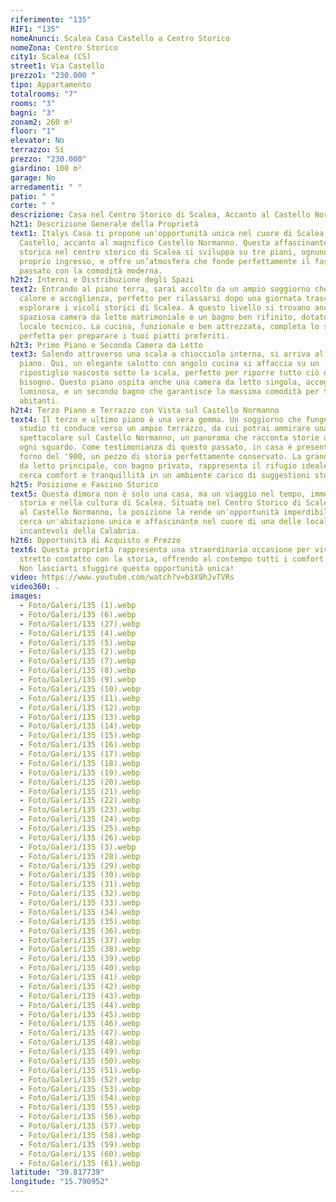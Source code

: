 ```yaml
---
riferimento: "135"
RIF1: "135"
nomeAnunci: Scalea Casa Castello a Centro Storico
nomeZona: Centro Storico
city1: Scalea (CS)
street1: Via Castello
prezzo1: "230.000 "
tipo: Appartamento
totalrooms: "7"
rooms: "3"
bagni: "3"
zonam2: 260 m²
floor: "1"
elevator: No
terrazzo: Si
prezzo: "230.000"
giardino: 100 m²
garage: No
arredamenti: " "
patio: " "
corte: " "
descrizione: Casa nel Centro Storico di Scalea, Accanto al Castello Normanno
h2t1: Descrizione Generale della Proprietà
text1: Italys Casa ti propone un'opportunità unica nel cuore di Scalea, in Via
  Castello, accanto al magnifico Castello Normanno. Questa affascinante casa
  storica nel centro storico di Scalea si sviluppa su tre piani, ognuno con un
  proprio ingresso, e offre un’atmosfera che fonde perfettamente il fascino del
  passato con la comodità moderna.
h2t2: Interni e Distribuzione degli Spazi
text2: Entrando al piano terra, sarai accolto da un ampio soggiorno che emana
  calore e accoglienza, perfetto per rilassarsi dopo una giornata trascorsa a
  esplorare i vicoli storici di Scalea. A questo livello si trovano anche una
  spaziosa camera da letto matrimoniale e un bagno ben rifinito, dotato di un
  locale tecnico. La cucina, funzionale e ben attrezzata, completa lo spazio,
  perfetta per preparare i tuoi piatti preferiti.
h2t3: Primo Piano e Seconda Camera da Letto
text3: Salendo attraverso una scala a chiocciola interna, si arriva al primo
  piano. Qui, un elegante salotto con angolo cucina si affaccia su un
  ripostiglio nascosto sotto la scala, perfetto per riporre tutto ciò di cui hai
  bisogno. Questo piano ospita anche una camera da letto singola, accogliente e
  luminosa, e un secondo bagno che garantisce la massima comodità per tutti gli
  abitanti.
h2t4: Terzo Piano e Terrazzo con Vista sul Castello Normanno
text4: Il terzo e ultimo piano è una vera gemma. Un soggiorno che funge anche da
  studio ti conduce verso un ampio terrazzo, da cui potrai ammirare una vista
  spettacolare sul Castello Normanno, un panorama che racconta storie antiche ad
  ogni sguardo. Come testimonianza di questo passato, in casa è presente un
  forno del '900, un pezzo di storia perfettamente conservato. La grande camera
  da letto principale, con bagno privato, rappresenta il rifugio ideale per chi
  cerca comfort e tranquillità in un ambiente carico di suggestioni storiche.
h2t5: Posizione e Fascino Storico
text5: Questa dimora non è solo una casa, ma un viaggio nel tempo, immersa nella
  storia e nella cultura di Scalea. Situata nel Centro Storico di Scalea accanto
  al Castello Normanno, la posizione la rende un'opportunità imperdibile per chi
  cerca un'abitazione unica e affascinante nel cuore di una delle località più
  incantevoli della Calabria.
h2t6: Opportunità di Acquisto e Prezzo
text6: Questa proprietà rappresenta una straordinaria occasione per vivere a
  stretto contatto con la storia, offrendo al contempo tutti i comfort moderni.
  Non lasciarti sfuggire questa opportunità unica!
video: https://www.youtube.com/watch?v=b3X9hJvTVRs
video360: .
images:
  - Foto/Galeri/135 (1).webp
  - Foto/Galeri/135 (6).webp
  - Foto/Galeri/135 (27).webp
  - Foto/Galeri/135 (4).webp
  - Foto/Galeri/135 (5).webp
  - Foto/Galeri/135 (2).webp
  - Foto/Galeri/135 (7).webp
  - Foto/Galeri/135 (8).webp
  - Foto/Galeri/135 (9).webp
  - Foto/Galeri/135 (10).webp
  - Foto/Galeri/135 (11).webp
  - Foto/Galeri/135 (12).webp
  - Foto/Galeri/135 (13).webp
  - Foto/Galeri/135 (14).webp
  - Foto/Galeri/135 (15).webp
  - Foto/Galeri/135 (16).webp
  - Foto/Galeri/135 (17).webp
  - Foto/Galeri/135 (18).webp
  - Foto/Galeri/135 (19).webp
  - Foto/Galeri/135 (20).webp
  - Foto/Galeri/135 (21).webp
  - Foto/Galeri/135 (22).webp
  - Foto/Galeri/135 (23).webp
  - Foto/Galeri/135 (24).webp
  - Foto/Galeri/135 (25).webp
  - Foto/Galeri/135 (26).webp
  - Foto/Galeri/135 (3).webp
  - Foto/Galeri/135 (28).webp
  - Foto/Galeri/135 (29).webp
  - Foto/Galeri/135 (30).webp
  - Foto/Galeri/135 (31).webp
  - Foto/Galeri/135 (32).webp
  - Foto/Galeri/135 (33).webp
  - Foto/Galeri/135 (34).webp
  - Foto/Galeri/135 (35).webp
  - Foto/Galeri/135 (36).webp
  - Foto/Galeri/135 (37).webp
  - Foto/Galeri/135 (38).webp
  - Foto/Galeri/135 (39).webp
  - Foto/Galeri/135 (40).webp
  - Foto/Galeri/135 (41).webp
  - Foto/Galeri/135 (42).webp
  - Foto/Galeri/135 (43).webp
  - Foto/Galeri/135 (44).webp
  - Foto/Galeri/135 (45).webp
  - Foto/Galeri/135 (46).webp
  - Foto/Galeri/135 (47).webp
  - Foto/Galeri/135 (48).webp
  - Foto/Galeri/135 (49).webp
  - Foto/Galeri/135 (50).webp
  - Foto/Galeri/135 (51).webp
  - Foto/Galeri/135 (52).webp
  - Foto/Galeri/135 (53).webp
  - Foto/Galeri/135 (54).webp
  - Foto/Galeri/135 (55).webp
  - Foto/Galeri/135 (56).webp
  - Foto/Galeri/135 (57).webp
  - Foto/Galeri/135 (58).webp
  - Foto/Galeri/135 (59).webp
  - Foto/Galeri/135 (60).webp
  - Foto/Galeri/135 (61).webp
latitude: "39.817739"
longitude: "15.790952"
---
```

